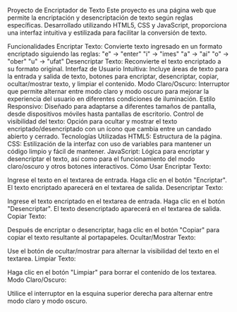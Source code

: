 Proyecto de Encriptador de Texto
Este proyecto es una página web que permite la encriptación y desencriptación de texto según reglas específicas. Desarrollado utilizando HTML5, CSS y JavaScript, proporciona una interfaz intuitiva y estilizada para facilitar la conversión de texto.

Funcionalidades
Encriptar Texto: Convierte texto ingresado en un formato encriptado siguiendo las reglas:
"e" -> "enter"
"i" -> "imes"
"a" -> "ai"
"o" -> "ober"
"u" -> "ufat"
Desencriptar Texto: Reconvierte el texto encriptado a su formato original.
Interfaz de Usuario Intuitiva: Incluye áreas de texto para la entrada y salida de texto, botones para encriptar, desencriptar, copiar, ocultar/mostrar texto, y limpiar el contenido.
Modo Claro/Oscuro: Interruptor que permite alternar entre modo claro y modo oscuro para mejorar la experiencia del usuario en diferentes condiciones de iluminación.
Estilo Responsivo: Diseñado para adaptarse a diferentes tamaños de pantalla, desde dispositivos móviles hasta pantallas de escritorio.
Control de visibilidad del texto: Opción para ocultar y mostrar el texto encriptado/desencriptado con un ícono que cambia entre un candado abierto y cerrado.
Tecnologías Utilizadas
HTML5: Estructura de la página.
CSS: Estilización de la interfaz con uso de variables para mantener un código limpio y fácil de mantener.
JavaScript: Lógica para encriptar y desencriptar el texto, así como para el funcionamiento del modo claro/oscuro y otros botones interactivos.
Cómo Usar
Encriptar Texto:

Ingrese el texto en el textarea de entrada.
Haga clic en el botón "Encriptar".
El texto encriptado aparecerá en el textarea de salida.
Desencriptar Texto:

Ingrese el texto encriptado en el textarea de entrada.
Haga clic en el botón "Desencriptar".
El texto desencriptado aparecerá en el textarea de salida.
Copiar Texto:

Después de encriptar o desencriptar, haga clic en el botón "Copiar" para copiar el texto resultante al portapapeles.
Ocultar/Mostrar Texto:

Use el botón de ocultar/mostrar para alternar la visibilidad del texto en el textarea.
Limpiar Texto:

Haga clic en el botón "Limpiar" para borrar el contenido de los textarea.
Modo Claro/Oscuro:

Utilice el interruptor en la esquina superior derecha para alternar entre modo claro y modo oscuro.
